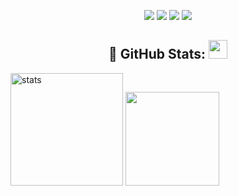 <p align="center">
  <a href="https://discord.com/users/566699236264116224"><img src="https://img.shields.io/badge/Cinax%20-7289DA.svg?&style=for-the-badge&logo=discord&logoColor=white"></a>
  <a href="https://github.com/Cinaxxx"><img src="https://img.shields.io/badge/Cinax%20-1d202b.svg?&style=for-the-badge&logo=github&logoColor=white"></a>
  <a href="https://discord.gg/73ETf8R8fH"><img src="https://img.shields.io/badge/RealTayfa%20-7289DA.svg?&style=for-the-badge&logo=discord&logoColor=white"></a>
  <a href="https://open.spotify.com/user/gayujq2s13hkn018kqtto52mn?si=f863ee2d23964ba8"><img src="https://img.shields.io/badge/Cinax%20-1d202b.svg?&style=for-the-badge&logo=spotify&logoColor=green"></a>
</p>

<h2 align="center">🍒 GitHub Stats: <img src="https://raw.githubusercontent.com/iampavangandhi/iampavangandhi/master/gifs/Hi.gif" width="30px"> </h2>
<p align="left">
   <img src="https://github-readme-stats.vercel.app/api?username=cinaxxx&count_private=true&show_icons=true&theme=midnight-purple&hide_border=true" width="%100" height="180px" alt="stats" />
   <img src="https://github-readme-stats.vercel.app/api/top-langs/?username=cinaxxx&layout=compact&show_icons=true&theme=midnight-purple&hide_border=true"width="%100" height="150px" />
